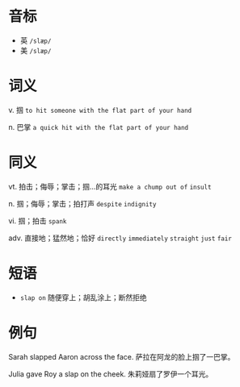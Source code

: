 # 音标

- 英 `/slæp/`
- 美 `/slæp/`

# 词义

v. 掴
`to hit someone with the flat part of your hand`

n. 巴掌
`a quick hit with the flat part of your hand`

# 同义

vt. 拍击；侮辱；掌击；掴…的耳光
`make a chump out of` `insult`

n. 掴；侮辱；掌击；拍打声
`despite` `indignity`

vi. 掴；拍击
`spank`

adv. 直接地；猛然地；恰好
`directly` `immediately` `straight` `just` `fair`

# 短语

- `slap on` 随便穿上；胡乱涂上；断然拒绝

# 例句

Sarah slapped Aaron across the face.
萨拉在阿龙的脸上掴了一巴掌。

Julia gave Roy a slap on the cheek.
朱莉娅扇了罗伊一个耳光。


